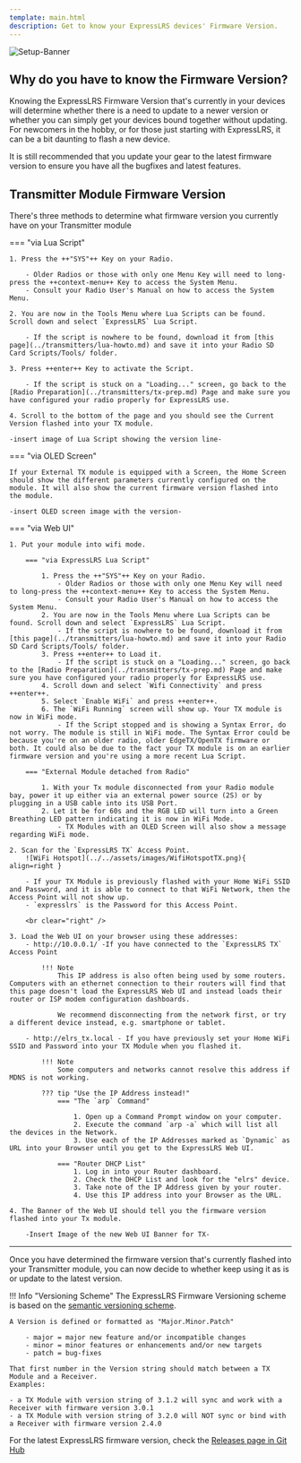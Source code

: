 ```yaml
---
template: main.html
description: Get to know your ExpressLRS devices' Firmware Version.
---
```


![Setup-Banner](https://raw.githubusercontent.com/ExpressLRS/ExpressLRS-hardware/master/img/quick-start.png)

## Why do you have to know the Firmware Version?

Knowing the ExpressLRS Firmware Version that's currently in your devices will determine whether there is a need to update to a newer version or whether you can simply get your devices bound together without updating. For newcomers in the hobby, or for those just starting with ExpressLRS, it can be a bit daunting to flash a new device. 

It is still recommended that you update your gear to the latest firmware version to ensure you have all the bugfixes and latest features.

## Transmitter Module Firmware Version

There's three methods to determine what firmware version you currently have on your Transmitter module

=== "via Lua Script"

    1. Press the ++"SYS"++ Key on your Radio.

        - Older Radios or those with only one Menu Key will need to long-press the ++context-menu++ Key to access the System Menu.
        - Consult your Radio User's Manual on how to access the System Menu.

    2. You are now in the Tools Menu where Lua Scripts can be found. Scroll down and select `ExpressLRS` Lua Script.

        - If the script is nowhere to be found, download it from [this page](../transmitters/lua-howto.md) and save it into your Radio SD Card Scripts/Tools/ folder.

    3. Press ++enter++ Key to activate the Script.

        - If the script is stuck on a "Loading..." screen, go back to the [Radio Preparation](../transmitters/tx-prep.md) Page and make sure you have configured your radio properly for ExpressLRS use.

    4. Scroll to the bottom of the page and you should see the Current Version flashed into your TX module.

    -insert image of Lua Script showing the version line-

=== "via OLED Screen"

    If your External TX module is equipped with a Screen, the Home Screen should show the different parameters currently configured on the module. It will also show the current firmware version flashed into the module.

    -insert OLED screen image with the version-

=== "via Web UI"

    1. Put your module into wifi mode.

        === "via ExpressLRS Lua Script" 

            1. Press the ++"SYS"++ Key on your Radio.
                - Older Radios or those with only one Menu Key will need to long-press the ++context-menu++ Key to access the System Menu.
                - Consult your Radio User's Manual on how to access the System Menu.
            2. You are now in the Tools Menu where Lua Scripts can be found. Scroll down and select `ExpressLRS` Lua Script.
                - If the script is nowhere to be found, download it from [this page](../transmitters/lua-howto.md) and save it into your Radio SD Card Scripts/Tools/ folder.
            3. Press ++enter++ to Load it.
                - If the script is stuck on a "Loading..." screen, go back to the [Radio Preparation](../transmitters/tx-prep.md) Page and make sure you have configured your radio properly for ExpressLRS use.
            4. Scroll down and select `Wifi Connectivity` and press ++enter++.
            5. Select `Enable WiFi` and press ++enter++.
            6. The `WiFi Running` screen will show up. Your TX module is now in WiFi mode.
                - If the Script stopped and is showing a Syntax Error, do not worry. The module is still in WiFi mode. The Syntax Error could be because you're on an older radio, older EdgeTX/OpenTX firmware or both. It could also be due to the fact your TX module is on an earlier firmware version and you're using a more recent Lua Script.

        === "External Module detached from Radio"

            1. With your Tx module disconnected from your Radio module bay, power it up either via an external power source (2S) or by plugging in a USB cable into its USB Port.
            2. Let it be for 60s and the RGB LED will turn into a Green Breathing LED pattern indicating it is now in WiFi Mode.
                - TX Modules with an OLED Screen will also show a message regarding WiFi mode.

    2. Scan for the `ExpressLRS TX` Access Point. 
        ![WiFi Hotspot](../../assets/images/WifiHotspotTX.png){ align=right }

        - If your TX Module is previously flashed with your Home WiFi SSID and Password, and it is able to connect to that WiFi Network, then the Access Point will not show up.
        - `expresslrs` is the Password for this Access Point.

        <br clear="right" />

    3. Load the Web UI on your browser using these addresses:
        - http://10.0.0.1/ -If you have connected to the `ExpressLRS TX` Access Point
            
            !!! Note
                This IP address is also often being used by some routers. Computers with an ethernet connection to their routers will find that this page doesn't load the ExpressLRS Web UI and instead loads their router or ISP modem configuration dashboards.

                We recommend disconnecting from the network first, or try a different device instead, e.g. smartphone or tablet.
        
        - http://elrs_tx.local - If you have previously set your Home WiFi SSID and Password into your TX Module when you flashed it.

            !!! Note
                Some computers and networks cannot resolve this address if MDNS is not working. 

            ??? tip "Use the IP Address instead!"
                === "The `arp` Command"

                    1. Open up a Command Prompt window on your computer.
                    2. Execute the command `arp -a` which will list all the devices in the Network.
                    3. Use each of the IP Addresses marked as `Dynamic` as URL into your Browser until you get to the ExpressLRS Web UI.

                === "Router DHCP List"
                    1. Log in into your Router dashboard.
                    2. Check the DHCP List and look for the "elrs" device.
                    3. Take note of the IP Address given by your router.
                    4. Use this IP address into your Browser as the URL.

    4. The Banner of the Web UI should tell you the firmware version flashed into your Tx module.

        -Insert Image of the new Web UI Banner for TX-

<hr />

Once you have determined the firmware version that's currently flashed into your Transmitter module, you can now decide to whether keep using it as is or update to the latest version. 

!!! Info "Versioning Scheme"
    The ExpressLRS Firmware Versioning scheme is based on the [semantic versioning scheme](https://semver.org/).

    A Version is defined or formatted as "Major.Minor.Patch"

        - major = major new feature and/or incompatible changes
        - minor = minor features or enhancements and/or new targets
        - patch = bug-fixes
    
    That first number in the Version string should match between a TX Module and a Receiver.
    Examples:

    - a TX Module with version string of 3.1.2 will sync and work with a Receiver with firmware version 3.0.1
    - a TX Module with version string of 3.2.0 will NOT sync or bind with a Receiver with firmware version 2.4.0


For the latest ExpressLRS firmware version, check the [Releases page in Git Hub](https://github.com/ExpressLRS/ExpressLRS/releases)

